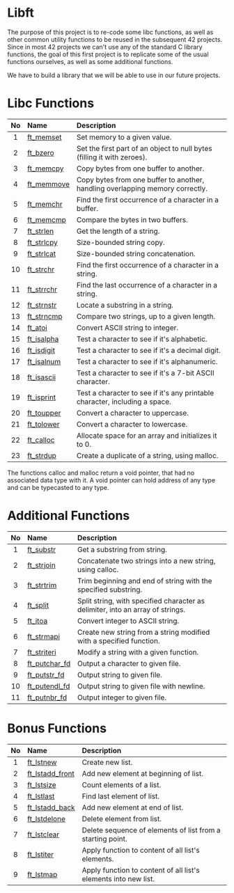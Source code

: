 # Libft
The purpose of this project is to re-code some libc functions, as well as other common utility functions to be reused in the subsequent 42 projects.
Since in most 42 projects we can't use any of the standard C library functions, the goal of this first project is to replicate some of the usual functions ourselves, as well as some additional functions.

We have to build a library that we will be able to use in our future projects.

# Libc Functions

| No  | Name                                                                              | Description                                                                   |
| :-: | :-------------------------------------------------------------------------------- | :---------------------------------------------------------------------------- |
| 1   | [ft_memset](https://github.com/CatAraujoo/42_Libft/blob/main/Libft/ft_memset.c)   | Set memory to a given value.                                                  |
| 2   | [ft_bzero](https://github.com/CatAraujoo/42_Libft/blob/main/Libft/ft_bzero.c)     | Set the first part of an object to null bytes (filling it with zeroes).       |
| 3   | [ft_memcpy](https://github.com/CatAraujoo/42_Libft/blob/main/Libft/ft_memcpy.c)   | Copy bytes from one buffer to another.                                        |
| 4   | [ft_memmove](https://github.com/CatAraujoo/42_Libft/blob/main/Libft/ft_memmove.c) | Copy bytes from one buffer to another, handling overlapping memory correctly. |
| 5   | [ft_memchr](https://github.com/CatAraujoo/42_Libft/blob/main/Libft/ft_memchr.c)   | Find the first occurrence of a character in a buffer.                         |
| 6   | [ft_memcmp](https://github.com/CatAraujoo/42_Libft/blob/main/Libft/ft_memcmp.c)   | Compare the bytes in two buffers.                                             |
| 7   | [ft_strlen](https://github.com/CatAraujoo/42_Libft/blob/main/Libft/ft_strlen.c)   | Get the length of a string.                                                   |
| 8   | [ft_strlcpy](https://github.com/CatAraujoo/42_Libft/blob/main/Libft/ft_strlcpy.c) | Size-bounded string copy.                                                     |
| 9   | [ft_strlcat](https://github.com/CatAraujoo/42_Libft/blob/main/Libft/ft_strlcat.c) | Size-bounded string concatenation.                                            |
| 10  | [ft_strchr](https://github.com/CatAraujoo/42_Libft/blob/main/Libft/ft_strchr.c)   | Find the first occurrence of a character in a string.                         |
| 11  | [ft_strrchr](https://github.com/CatAraujoo/42_Libft/blob/main/Libft/ft_strrchr.c) | Find the last occurrence of a character in a string.                          |
| 12  | [ft_strnstr](https://github.com/CatAraujoo/42_Libft/blob/main/Libft/ft_strnstr.c) | Locate a substring in a string.                                               |
| 13  | [ft_strncmp](https://github.com/CatAraujoo/42_Libft/blob/main/Libft/ft_strncmp.c) | Compare two strings, up to a given length.                                    |
| 14  | [ft_atoi](https://github.com/CatAraujoo/42_Libft/blob/main/Libft/ft_atoi.c)       | Convert ASCII string to integer.                                              |
| 15  | [ft_isalpha](https://github.com/CatAraujoo/42_Libft/blob/main/Libft/ft_isalpha.c) | Test a character to see if it's alphabetic.                                   |
| 16  | [ft_isdigit](https://github.com/CatAraujoo/42_Libft/blob/main/Libft/ft_isdigit.c) | Test a character to see if it's a decimal digit.                              |
| 17  | [ft_isalnum](https://github.com/CatAraujoo/42_Libft/blob/main/Libft/ft_isalnum.c) | Test a character to see if it's alphanumeric.                                 |
| 18  | [ft_isascii](https://github.com/CatAraujoo/42_Libft/blob/main/Libft/ft_isascii.c) | Test a character to see if it's a 7-bit ASCII character.                      |
| 19  | [ft_isprint](https://github.com/CatAraujoo/42_Libft/blob/main/Libft/ft_isprint.c) | Test a character to see if it's any printable character, including a space.   |
| 20  | [ft_toupper](https://github.com/CatAraujoo/42_Libft/blob/main/Libft/ft_toupper.c) | Convert a character to uppercase.                                             |
| 21  | [ft_tolower](https://github.com/CatAraujoo/42_Libft/blob/main/Libft/ft_tolower.c) | Convert a character to lowercase.                                             |
| 22  | [ft_calloc](https://github.com/CatAraujoo/42_Libft/blob/main/Libft/ft_calloc.c)   | Allocate space for an array and initializes it to 0.                          |
| 23  | [ft_strdup](https://github.com/CatAraujoo/42_Libft/blob/main/Libft/ft_strdup.c)   | Create a duplicate of a string, using malloc.                                 |

  The functions calloc and malloc return a void pointer, that had no associated data type with it. A void pointer can hold address of any type and can be typecasted to any type.  

# Additional Functions

| No  | Name                                                                              | Description                                                                   |
| :-: | :------------------------------------------------------------------------------   | :---------------------------------------------------------------------------- |
| 1 | [ft_substr](https://github.com/CatAraujoo/42_Libft/blob/main/Libft/ft_substr.c)     | Get a substring from string.                                                  |
| 2 | [ft_strjoin](https://github.com/CatAraujoo/42_Libft/blob/main/Libft/ft_strjoin.c)   | Concatenate two strings into a new string, using calloc.                      |
| 3 | [ft_strtrim](https://github.com/CatAraujoo/42_Libft/blob/main/Libft/ft_strtrim.c)   | Trim beginning and end of string with the specified substring.                |
| 4 | [ft_split](https://github.com/CatAraujoo/42_Libft/blob/main/Libft/ft_split.c)       | Split string, with specified character as delimiter, into an array of strings.|
| 5 | [ft_itoa](https://github.com/CatAraujoo/42_Libft/blob/main/Libft/ft_itoa.c)         | Convert integer to ASCII string.                                              |
| 6 | [ft_strmapi](https://github.com/CatAraujoo/42_Libft/blob/main/Libft/ft_strmapi.c)   | Create new string from a string modified with a specified function.           |
| 7 | [ft_striteri](https://github.com/CatAraujoo/42_Libft/blob/main/Libft/ft_striteri.c) | Modify a string with a given function.                                        |
| 8 | [ft_putchar_fd](https://github.com/CatAraujoo/42_Libft/blob/main/Libft/ft_putchar_fd.c) | Output a character to given file.                                         |
| 9 | [ft_putstr_fd](https://github.com/CatAraujoo/42_Libft/blob/main/Libft/ft_putstr_fd.c)   | Output string to given file.                                              |
| 10| [ft_putendl_fd](https://github.com/CatAraujoo/42_Libft/blob/main/Libft/ft_putendl_fd.c) | Output string to given file with newline.                                 |
| 11| [ft_putnbr_fd](https://github.com/CatAraujoo/42_Libft/blob/main/Libft/ft_putnbr_fd.c)   | Output integer to given file.                                             |

# Bonus Functions

| No  | Name                                                                                        | Description                                                        |
| :-: | :------------------------------------------------------------------------------------------ | :----------------------------------------------------------------- |
| 1   | [ft_lstnew](https://github.com/CatAraujoo/42_Libft/blob/main/Libft/ft_lstnew.c)             | Create new list.                                                   |
| 2   | [ft_lstadd_front](https://github.com/CatAraujoo/42_Libft/blob/main/Libft/ft_lstadd_front.c) | Add new element at beginning of list.                              |
| 3   | [ft_lstsize](https://github.com/CatAraujoo/42_Libft/blob/main/Libft/ft_lstsize.c)           | Count elements of a list.                                          |
| 4   | [ft_lstlast](https://github.com/CatAraujoo/42_Libft/blob/main/Libft/ft_lstlast.c)           | Find last element of list.                                         |
| 5   | [ft_lstadd_back](https://github.com/CatAraujoo/42_Libft/blob/main/Libft/ft_lstadd_back.c)   | Add new element at end of list.                                    |
| 6   | [ft_lstdelone](https://github.com/CatAraujoo/42_Libft/blob/main/Libft/ft_lstdelone.c)       | Delete element from list.                                          |
| 7   | [ft_lstclear](https://github.com/CatAraujoo/42_Libft/blob/main/Libft/ft_lstclear.c)         | Delete sequence of elements of list from a starting point.         |
| 8   | [ft_lstiter](https://github.com/CatAraujoo/42_Libft/blob/main/Libft/ft_lstiter.c)           | Apply function to content of all list's elements.                  |
| 9   | [ft_lstmap](https://github.com/CatAraujoo/42_Libft/blob/main/Libft/ft_lstmap.c)             | Apply function to content of all list's elements into new list.    |
